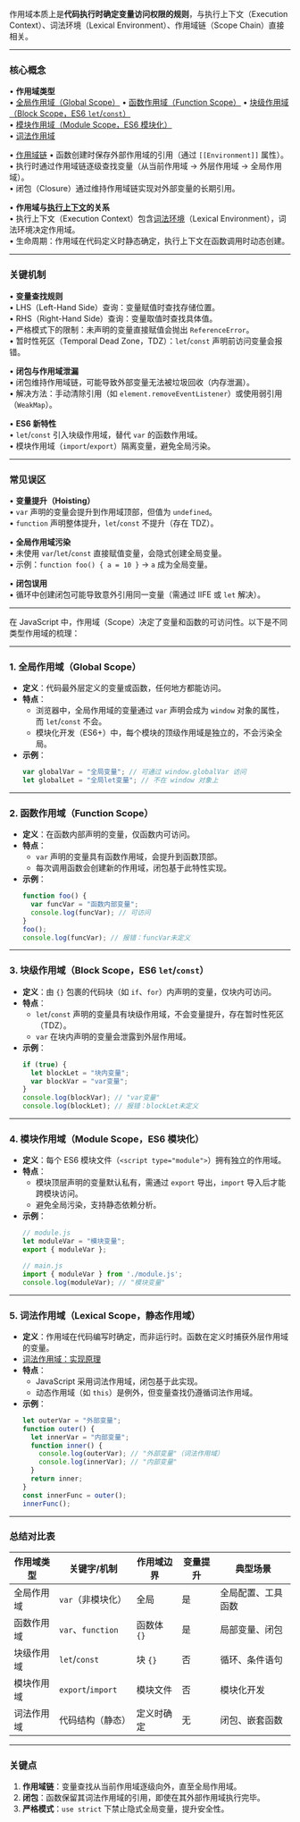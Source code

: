 
作用域本质上是 ​**代码执行时确定变量访问权限的规则**，与执行上下文（Execution Context）、词法环境（Lexical Environment）、作用域链（Scope Chain）直接相关。

---
### **核心概念**
• **作用域类型**  
  • [全局作用域（Global Scope）](00-前端/00-核心/JavaScript/核心概念/执行模型/作用域.md#1%20全局作用域（Global%20Scope）)
  • [函数作用域（Function Scope）](00-前端/00-核心/JavaScript/核心概念/执行模型/作用域.md#2%20函数作用域（Function%20Scope）)
  • [块级作用域（Block Scope，ES6 `let`/`const`）](00-前端/00-核心/JavaScript/核心概念/执行模型/作用域.md#3%20块级作用域（Block%20Scope，ES6%20let%20const%20）)  
  • [模块作用域（Module Scope，ES6 模块化）](00-前端/00-核心/JavaScript/核心概念/执行模型/作用域.md#4%20模块作用域（Module%20Scope，ES6%20模块化）)  
  • [词法作用域](00-前端/00-核心/JavaScript/核心概念/执行模型/作用域.md#5%20词法作用域（Lexical%20Scope，静态作用域）)


• [作用域链](00-前端/00-核心/JavaScript/核心概念/执行模型/作用域链.md)
  • 函数创建时保存外部作用域的引用（通过 `[[Environment]]` 属性）。  
  • 执行时通过作用域链逐级查找变量（从当前作用域 → 外层作用域 → 全局作用域）。  
  • 闭包（Closure）通过维持作用域链实现对外部变量的长期引用。

• **作用域与[执行上下文](00-前端/00-核心/JavaScript/核心概念/执行模型/执行上下文.md)的关系**  
  • 执行上下文（Execution Context）包含[词法环境](00-前端/00-核心/JavaScript/核心概念/执行模型/词法环境.md)（Lexical Environment），词法环境决定作用域。  
  • 生命周期：作用域在代码定义时静态确定，执行上下文在函数调用时动态创建。

---
### **关键机制**
• **变量查找规则**  
  • LHS（Left-Hand Side）查询：变量赋值时查找存储位置。  
  • RHS（Right-Hand Side）查询：变量取值时查找具体值。  
  • 严格模式下的限制：未声明的变量直接赋值会抛出 `ReferenceError`。  
  • 暂时性死区（Temporal Dead Zone，TDZ）：`let`/`const` 声明前访问变量会报错。

• **闭包与作用域泄漏**  
  • 闭包维持作用域链，可能导致外部变量无法被垃圾回收（内存泄漏）。  
  • 解决方法：手动清除引用（如 `element.removeEventListener`）或使用弱引用（`WeakMap`）。

• **ES6 新特性**  
  • `let`/`const` 引入块级作用域，替代 `var` 的函数作用域。  
  • 模块作用域（`import`/`export`）隔离变量，避免全局污染。

---

### **常见误区**
• **变量提升（Hoisting）**  
  • `var` 声明的变量会提升到作用域顶部，但值为 `undefined`。  
  • `function` 声明整体提升，`let`/`const` 不提升（存在 TDZ）。

• **全局作用域污染**  
  • 未使用 `var`/`let`/`const` 直接赋值变量，会隐式创建全局变量。  
  • 示例：`function foo() { a = 10 }` → `a` 成为全局变量。

• **闭包误用**  
  • 循环中创建闭包可能导致意外引用同一变量（需通过 IIFE 或 `let` 解决）。


---

在 JavaScript 中，作用域（Scope）决定了变量和函数的可访问性。以下是不同类型作用域的梳理：

---

### 1. **全局作用域（Global Scope）**
- **定义**：代码最外层定义的变量或函数，任何地方都能访问。
- **特点**：
  - 浏览器中，全局作用域的变量通过 `var` 声明会成为 `window` 对象的属性，而 `let`/`const` 不会。
  - 模块化开发（ES6+）中，每个模块的顶级作用域是独立的，不会污染全局。
- **示例**：
  ```javascript
  var globalVar = "全局变量"; // 可通过 window.globalVar 访问
  let globalLet = "全局let变量"; // 不在 window 对象上
  ```

---

### 2. **函数作用域（Function Scope）**
- **定义**：在函数内部声明的变量，仅函数内可访问。
- **特点**：
  - `var` 声明的变量具有函数作用域，会提升到函数顶部。
  - 每次调用函数会创建新的作用域，闭包基于此特性实现。
- **示例**：
  ```javascript
  function foo() {
    var funcVar = "函数内部变量";
    console.log(funcVar); // 可访问
  }
  foo();
  console.log(funcVar); // 报错：funcVar未定义
  ```

---

### 3. **块级作用域（Block Scope，ES6 `let`/`const`）**
- **定义**：由 `{}` 包裹的代码块（如 `if`、`for`）内声明的变量，仅块内可访问。
- **特点**：
  - `let`/`const` 声明的变量具有块级作用域，不会变量提升，存在暂时性死区（TDZ）。
  - `var` 在块内声明的变量会泄露到外层作用域。
- **示例**：
  ```javascript
  if (true) {
    let blockLet = "块内变量";
    var blockVar = "var变量";
  }
  console.log(blockVar); // "var变量"
  console.log(blockLet); // 报错：blockLet未定义
  ```

---

### 4. **模块作用域（Module Scope，ES6 模块化）**
- **定义**：每个 ES6 模块文件（`<script type="module">`）拥有独立的作用域。
- **特点**：
  - 模块顶层声明的变量默认私有，需通过 `export` 导出，`import` 导入后才能跨模块访问。
  - 避免全局污染，支持静态依赖分析。
- **示例**：
  ```javascript
  // module.js
  let moduleVar = "模块变量";
  export { moduleVar };

  // main.js
  import { moduleVar } from './module.js';
  console.log(moduleVar); // "模块变量"
  ```

---

### 5. **词法作用域（Lexical Scope，静态作用域）**
- **定义**：作用域在代码编写时确定，而非运行时。函数在定义时捕获外层作用域的变量。
- [词法作用域：实现原理](00-前端/00-核心/JavaScript/核心概念/00-收集箱/碎片（临时内容）/词法作用域实现原理.md)
- **特点**：
  - JavaScript 采用词法作用域，闭包基于此实现。
  - 动态作用域（如 `this`）是例外，但变量查找仍遵循词法作用域。
- **示例**：
  ```javascript
  let outerVar = "外部变量";
  function outer() {
    let innerVar = "内部变量";
    function inner() {
      console.log(outerVar); // "外部变量"（词法作用域）
      console.log(innerVar); // "内部变量"
    }
    return inner;
  }
  const innerFunc = outer();
  innerFunc();
  ```

---

### **总结对比表**
| 作用域类型       | 关键字/机制              | 作用域边界     | 变量提升 | 典型场景                |
|------------------|--------------------------|----------------|----------|-------------------------|
| 全局作用域       | `var`（非模块化）        | 全局           | 是       | 全局配置、工具函数      |
| 函数作用域       | `var`、`function`        | 函数体 `{}`    | 是       | 局部变量、闭包          |
| 块级作用域       | `let`/`const`            | 块 `{}`        | 否       | 循环、条件语句          |
| 模块作用域       | `export`/`import`        | 模块文件       | 否       | 模块化开发              |
| 词法作用域       | 代码结构（静态）         | 定义时确定     | 无       | 闭包、嵌套函数          |

---

### **关键点**
1. **作用域链**：变量查找从当前作用域逐级向外，直至全局作用域。
2. **闭包**：函数保留其词法作用域的引用，即使在其外部作用域执行完毕。
3. **严格模式**：`use strict` 下禁止隐式全局变量，提升安全性。
